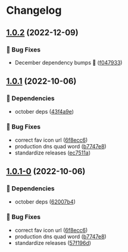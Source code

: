 # Changelog

## [1.0.2](https://github.com/agrc/health-facilities/compare/v1.0.1...v1.0.2) (2022-12-09)


### 🐛 Bug Fixes

* December dependency bumps 🌲 ([f047933](https://github.com/agrc/health-facilities/commit/f0479338a3ff49984f6e120d7e51f9fc515263e6))

## [1.0.1](https://github.com/agrc/health-facilities/compare/v1.0.0...v1.0.1) (2022-10-06)


### 🌲 Dependencies

* october deps ([43f4a9e](https://github.com/agrc/health-facilities/commit/43f4a9ed36e1f93963fe5d532e7db0168eef79e0))


### 🐛 Bug Fixes

* correct fav icon url ([6f8ecc6](https://github.com/agrc/health-facilities/commit/6f8ecc6e678d076ee00c06b9ea666e6b770b5ae4))
* production dns quad word ([b7747e8](https://github.com/agrc/health-facilities/commit/b7747e8a965a481461232dc4960af01592044a2f))
* standardize releases ([ec7511a](https://github.com/agrc/health-facilities/commit/ec7511af9671c48e16d3d3cd4e853dc83173112d))

## [1.0.1-0](https://github.com/agrc/health-facilities/compare/v1.0.0...v1.0.1-0) (2022-10-06)


### 🌲 Dependencies

* october deps ([62007b4](https://github.com/agrc/health-facilities/commit/62007b4d4d40253e1e4f70e188cc9c5dff39d874))


### 🐛 Bug Fixes

* correct fav icon url ([6f8ecc6](https://github.com/agrc/health-facilities/commit/6f8ecc6e678d076ee00c06b9ea666e6b770b5ae4))
* production dns quad word ([b7747e8](https://github.com/agrc/health-facilities/commit/b7747e8a965a481461232dc4960af01592044a2f))
* standardize releases ([57f196d](https://github.com/agrc/health-facilities/commit/57f196de9e44cd51c4b48ca443933a62ff8ef676))
